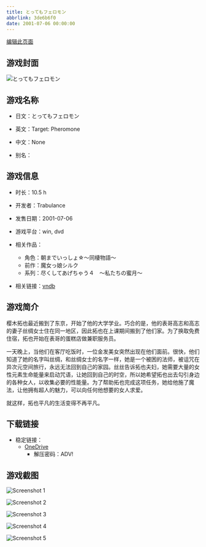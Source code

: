 ```yaml
---
title: とってもフェロモン
abbrlink: 3de6b6f0
date: 2001-07-06 00:00:00
---
```

[编辑此页面](https://github.com/ACG-3/ADV3-source/blob/main/source/_posts/games/We%20Are.md)

## 游戏封面

![とってもフェロモン](https://pan.timero.xyz/onedrive/img_lib_001/We%20Are_cover.avif)


## 游戏名称

- 日文：とってもフェロモン
- 英文：Target: Pheromone
- 中文：None

- 别名：


## 游戏信息

- 时长：10.5 h
- 开发者：Trabulance
- 发售日期：2001-07-06
- 游戏平台：win, dvd
- 相关作品：
   - 角色：朝までいっしょ☆～同棲物語～
   - 前作：魔女っ娘シルク
   - 系列：尽くしてあげちゃう４　～私たちの蜜月～

- 相关链接：[vndb](https://vndb.org/v109)


## 游戏简介

樱木拓也最近搬到了东京，开始了他的大学学业。巧合的是，他的表哥高志和高志的妻子丝绸女士住在同一地区，因此拓也在上课期间搬到了他们家。为了换取免费住宿，拓也开始在表哥的蛋糕店做兼职服务员。

一天晚上，当他们在客厅吃饭时，一位金发美女突然出现在他们面前。很快，他们知道了她的名字叫丝绸，和丝绸女士的名字一样，她是一个被困的法师，被诅咒在异次元空间旅行，永远无法回到自己的家园。丝丝告诉拓也夫妇，她需要大量的女性元素生命能量来启动咒语，让她回到自己的时空，所以她希望拓也出去勾引身边的各种女人，以收集必要的性能量。为了帮助拓也完成这项任务，她给他施了魔法，让他拥有超人的魅力，可以向任何他想要的女人求爱。

就这样，拓也平凡的生活变得不再平凡。




## 下载链接

- 稳定链接：
    - [OneDrive](https://pan.timero.xyz/onedrive/adv_lib_001/We%20Are)
        - 解压密码：ADV!



## 游戏截图


![Screenshot 1](https://pan.timero.xyz/onedrive/img_lib_001/We%20Are_Screenshot_1.avif)

![Screenshot 2](https://pan.timero.xyz/onedrive/img_lib_001/We%20Are_Screenshot_2.avif)

![Screenshot 3](https://pan.timero.xyz/onedrive/img_lib_001/We%20Are_Screenshot_3.avif)

![Screenshot 4](https://pan.timero.xyz/onedrive/img_lib_001/We%20Are_Screenshot_4.avif)

![Screenshot 5](https://pan.timero.xyz/onedrive/img_lib_001/We%20Are_Screenshot_5.avif)

